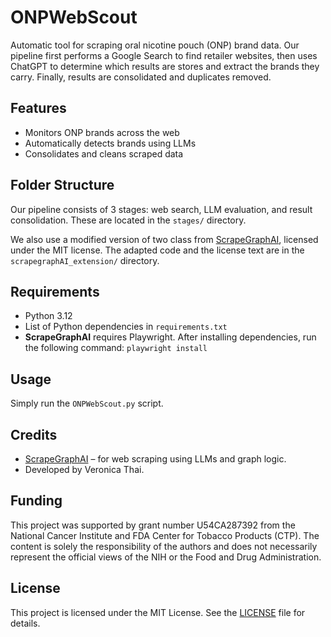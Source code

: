 # ONPWebScout

Automatic tool for scraping oral nicotine pouch (ONP) brand data. Our pipeline first performs a Google Search to find retailer websites, then uses ChatGPT to determine which results are stores and extract the brands they carry. Finally, results are consolidated and duplicates removed.

## Features

- Monitors ONP brands across the web
- Automatically detects brands using LLMs
- Consolidates and cleans scraped data

## Folder Structure

Our pipeline consists of 3 stages: web search, LLM evaluation, and result consolidation. These are located in the `stages/` directory.

We also use a modified version of two class from [ScrapeGraphAI](https://github.com/ScrapeGraphAI/Scrapegraph-ai), licensed under the MIT license. The adapted code and the license text are in the `scrapegraphAI_extension/` directory.

## Requirements

- Python 3.12
- List of Python dependencies in `requirements.txt`
- **ScrapeGraphAI** requires Playwright. After installing dependencies, run the following command: `playwright install`

## Usage
Simply run the `ONPWebScout.py` script. 

## Credits

- [ScrapeGraphAI](https://github.com/ScrapeGraphAI/Scrapegraph-ai) – for  web scraping using LLMs and graph logic.
- Developed by Veronica Thai.

## Funding

This project was supported by grant number
U54CA287392 from the National Cancer
Institute and FDA Center for Tobacco Products
(CTP). The content is solely the responsibility of
the authors and does not necessarily represent
the official views of the NIH or the Food and
Drug Administration.

## License

This project is licensed under the MIT License. See the [LICENSE](./LICENSE) file for details.